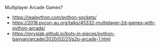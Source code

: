 Multiplayer Arcade Games?

* https://realpython.com/python-sockets/
* https://2018.pycon-au.org/talks/45332-multiplayer-2d-games-with-python-arcade/
* https://mryslab.github.io/bots-in-pieces/python-banyan/arcade/2020/02/21/p2p-arcade-1.html
